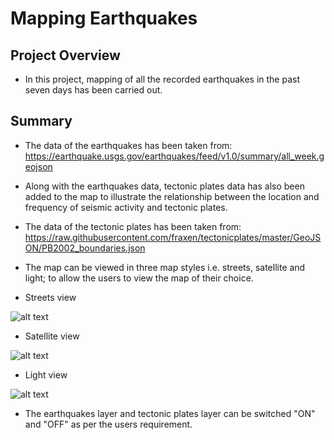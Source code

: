 # Mapping Earthquakes

## Project Overview

- In this project, mapping of all the recorded earthquakes in the past seven days has been carried out.

## Summary 

- The data of the earthquakes has been taken from: 
  	https://earthquake.usgs.gov/earthquakes/feed/v1.0/summary/all_week.geojson
- Along with the earthquakes data, tectonic plates data has also been added to the map to illustrate the 
  relationship between the location and frequency of seismic activity and tectonic plates.

- The data of the tectonic plates has been taken from:	
	https://raw.githubusercontent.com/fraxen/tectonicplates/master/GeoJSON/PB2002_boundaries.json

- The map can be viewed in three map styles i.e. streets, satellite and light; to allow the users to view the map of 
  their choice. 
- Streets view

![alt text]("Earthquake_Challenge/Images/streets.png")

- Satellite view

![alt text]("https://github.com/ArchanaRohilla/Mapping_Earthquakes/blob/master/Earthquake_Challenge/Images/satellites.png")

- Light view

![alt text]()


- The earthquakes layer and tectonic plates layer can be switched "ON" and "OFF" as per the users requirement.